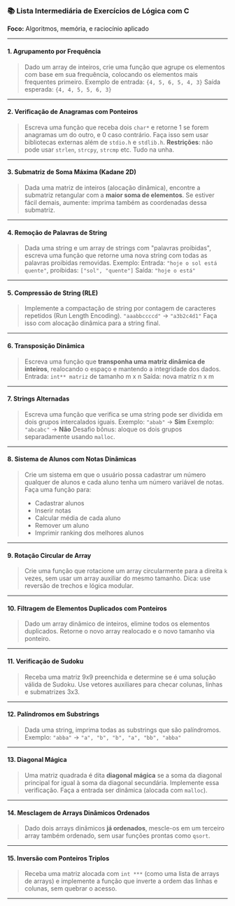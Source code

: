 ### 📚 **Lista Intermediária de Exercícios de Lógica com C**

**Foco:** Algoritmos, memória, e raciocínio aplicado

---

#### 1. **Agrupamento por Frequência**

> Dado um array de inteiros, crie uma função que agrupe os elementos com base em sua frequência, colocando os elementos mais frequentes primeiro.
> Exemplo de entrada: `{4, 5, 6, 5, 4, 3}`
> Saída esperada: `{4, 4, 5, 5, 6, 3}`

---

#### 2. **Verificação de Anagramas com Ponteiros**

> Escreva uma função que receba dois `char*` e retorne 1 se forem anagramas um do outro, e 0 caso contrário.
> Faça isso sem usar bibliotecas externas além de `stdio.h` e `stdlib.h`.
> **Restrições**: não pode usar `strlen`, `strcpy`, `strcmp` etc. Tudo na unha.

---

#### 3. **Submatriz de Soma Máxima (Kadane 2D)**

> Dada uma matriz de inteiros (alocação dinâmica), encontre a submatriz retangular com a **maior soma de elementos**.
> Se estiver fácil demais, aumente: imprima também as coordenadas dessa submatriz.

---

#### 4. **Remoção de Palavras de String**

> Dada uma string e um array de strings com "palavras proibidas", escreva uma função que retorne uma nova string com todas as palavras proibidas removidas.
> Exemplo:
> Entrada: `"hoje o sol está quente"`, proibidas: `["sol", "quente"]`
> Saída: `"hoje o está"`

---

#### 5. **Compressão de String (RLE)**

> Implemente a compactação de string por contagem de caracteres repetidos (Run Length Encoding).
> `"aaabbccccd"` → `"a3b2c4d1"`
> Faça isso com alocação dinâmica para a string final.

---

#### 6. **Transposição Dinâmica**

> Escreva uma função que **transponha uma matriz dinâmica de inteiros**, realocando o espaço e mantendo a integridade dos dados.
> Entrada: `int** matriz` de tamanho m x n
> Saída: nova matriz n x m

---

#### 7. **Strings Alternadas**

> Escreva uma função que verifica se uma string pode ser dividida em dois grupos intercalados iguais.
> Exemplo: `"abab"` → **Sim**
> Exemplo: `"abcabc"` → **Não**
> Desafio bônus: aloque os dois grupos separadamente usando `malloc`.

---

#### 8. **Sistema de Alunos com Notas Dinâmicas**

> Crie um sistema em que o usuário possa cadastrar um número qualquer de alunos e cada aluno tenha um número variável de notas.
> Faça uma função para:
>
> * Cadastrar alunos
> * Inserir notas
> * Calcular média de cada aluno
> * Remover um aluno
> * Imprimir ranking dos melhores alunos

---

#### 9. **Rotação Circular de Array**

> Crie uma função que rotacione um array circularmente para a direita `k` vezes, sem usar um array auxiliar do mesmo tamanho.
> Dica: use reversão de trechos e lógica modular.

---

#### 10. **Filtragem de Elementos Duplicados com Ponteiros**

> Dado um array dinâmico de inteiros, elimine todos os elementos duplicados. Retorne o novo array realocado e o novo tamanho via ponteiro.

---

#### 11. **Verificação de Sudoku**

> Receba uma matriz 9x9 preenchida e determine se é uma solução válida de Sudoku.
> Use vetores auxiliares para checar colunas, linhas e submatrizes 3x3.

---

#### 12. **Palíndromos em Substrings**

> Dada uma string, imprima todas as substrings que são palíndromos.
> Exemplo: `"abba"` → `"a", "b", "b", "a", "bb", "abba"`

---

#### 13. **Diagonal Mágica**

> Uma matriz quadrada é dita **diagonal mágica** se a soma da diagonal principal for igual à soma da diagonal secundária.
> Implemente essa verificação. Faça a entrada ser dinâmica (alocada com `malloc`).

---

#### 14. **Mesclagem de Arrays Dinâmicos Ordenados**

> Dado dois arrays dinâmicos **já ordenados**, mescle-os em um terceiro array também ordenado, sem usar funções prontas como `qsort`.

---

#### 15. **Inversão com Ponteiros Triplos**

> Receba uma matriz alocada com `int ***` (como uma lista de arrays de arrays) e implemente a função que inverte a ordem das linhas e colunas, sem quebrar o acesso.

---

